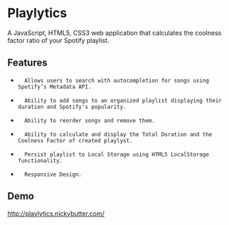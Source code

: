 Playlytics
=======
A JavaScript, HTML5, CSS3 web application that calculates the coolness factor ratio of your Spotify playlist.

Features
--------

*       Allows users to search­ with auto­completion for songs using Spotify’s Metadata API.
*       Ability to add songs to an organized playlist displaying their duration and Spotify's popularity.
*       Ability to reorder songs and remove them.
*       Ability to calculate and display the Total Duration and the Coolness Factor of created playlyst.
*       Persist playlist to Local Storage using HTML5 LocalStorage functionality.
*       Responsive Design.

Demo
--------
http://playlytics.nickybutter.com/
 
